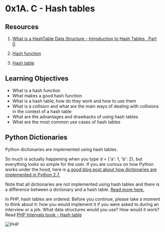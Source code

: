 # 0x1A. C - Hash tables

## Resources

1. [What is a HashTable Data Structure - Introduction to Hash Tables , Part 0](https://www.youtube.com/watch?v=MfhjkfocRR0)

1. [Hash function](https://en.wikipedia.org/wiki/Hash_function)

1. [Hash table](https://en.wikipedia.org/wiki/Hash_table)

## Learning Objectives

* What is a hash function
* What makes a good hash function
* What is a hash table, how do they work and how to use them
* What is a collision and what are the main ways of dealing with collisions in the context of a hash table
* What are the advantages and drawbacks of using hash tables
* What are the most common use cases of hash tables

## Python Dictionaries

Python dictionaries are implemented using hash tables. 

So much is actually happening when you type d = {'a': 1, 'b': 2}, but everything looks so simple for the user. If you are curious on how Python works under the hood, here is [a good blog post about how dictionaries are implemented in Python 2.7.](http://www.laurentluce.com/posts/python-dictionary-implementation/)

Note that all dictionaries are not implemented using hash tables and there is a difference between a dictionary and a hash table. [Read more here.](https://stackoverflow.com/questions/2061222/what-is-the-true-difference-between-a-dictionary-and-a-hash-table)

In PHP, hash tables are ordered. Before you continue, please take a moment to think about it: how you would implement it if you were asked to during an interview or a job. What data structures would you use? How would it work? Read [PHP Internals book - Hash table](https://www.phpinternalsbook.com/php5/hashtables/basic_structure.html)

![PHP](https://s3.amazonaws.com/intranet-projects-files/holbertonschool-low_level_programming/253/php.png)
